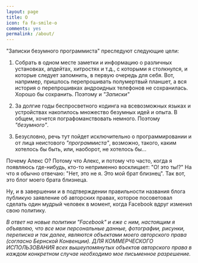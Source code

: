 ```yaml
---
layout: page
title: О
icon: fa fa-smile-o
comments: yes
permalink: /about/
---
```


"Записки безумного программиста" преследуют следующие цели:

1) Собрать в одном месте заметки и информацию о различных установках, апдейтах, хитростях и т.д., с которыми я столкнулся, и которые следует запомнить, в первую очередь для себя. Вот, например, пришлось перепрошивать полумертвый планшет, а вся история о перепрошивках андроидных телефонов не сохранилась. Хорошо бы сохранить. Поэтому и *"Записки"*

2) За долгие годы беспросветного кодинга на всевозможных языках и устройствах накопилось множество безумных идей и опыта. В общем, хочется пографоманствовать немного. Поэтому *"безумного"*.

3) Безусловно, речь тут пойдет исключительно о программировании и от лица неистового *"программиста"*, возможно, такого, каким хотелось бы быть, или, наоборот, не хотелось бы...

Почему Алекс О? Потому что Алекс, и потому что часто, когда я появляюсь где-нибудь, кто-то неприменно восклицает: "О! это ты!?" На что я обычно отвечаю: "Нет, это не я. Это мой брат близнец". Так вот, это блог моего брата близнеца.

Ну, и в завершении и в подтверждении правильности названия блога публикую заявление об авторских правах, которое посоветовал сделать один мудрый человек в момент, когда Faсebook вдруг изменил свою политику.

*В ответ на новые политики "Facebook" и еже с ним, настоящим я объявляю, 
что все мои персональные данные, фотографии, рисунки, переписка и так далее, 
являются объектами моего авторского права (согласно Бернской Конвенции). 
ДЛЯ КОММЕРЧЕСКОГО ИСПОЛЬЗОВАНИЯ всех вышеупомянутых объектов авторского права 
в каждом конкретном случае необходимо мое письменное разрешение.*

